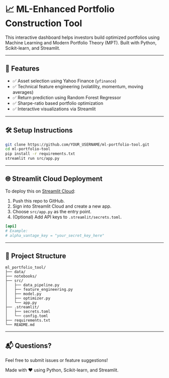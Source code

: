 # 📈 ML-Enhanced Portfolio Construction Tool

This interactive dashboard helps investors build optimized portfolios using Machine Learning and Modern Portfolio Theory (MPT). Built with Python, Scikit-learn, and Streamlit.

---

## 🚀 Features

- ✅ Asset selection using Yahoo Finance (`yfinance`)
- ✅ Technical feature engineering (volatility, momentum, moving averages)
- ✅ Return prediction using Random Forest Regressor
- ✅ Sharpe-ratio based portfolio optimization
- ✅ Interactive visualizations via Streamlit

---

## 🛠 Setup Instructions

```bash
git clone https://github.com/YOUR_USERNAME/ml-portfolio-tool.git
cd ml-portfolio-tool
pip install -r requirements.txt
streamlit run src/app.py
```

---

## 🌐 Streamlit Cloud Deployment

To deploy this on [Streamlit Cloud](https://streamlit.io/cloud):

1. Push this repo to GitHub.
2. Sign into Streamlit Cloud and create a new app.
3. Choose `src/app.py` as the entry point.
4. (Optional) Add API keys to `.streamlit/secrets.toml`.

```toml
[api]
# Example:
# alpha_vantage_key = "your_secret_key_here"
```

---

## 📄 Project Structure

```
ml_portfolio_tool/
├── data/
├── notebooks/
├── src/
│   ├── data_pipeline.py
│   ├── feature_engineering.py
│   ├── model.py
│   ├── optimizer.py
│   └── app.py
├── .streamlit/
│   ├── secrets.toml
│   └── config.toml
├── requirements.txt
└── README.md
```

---

## 📬 Questions?

Feel free to submit issues or feature suggestions!

Made with ❤️ using Python, Scikit-learn, and Streamlit.
